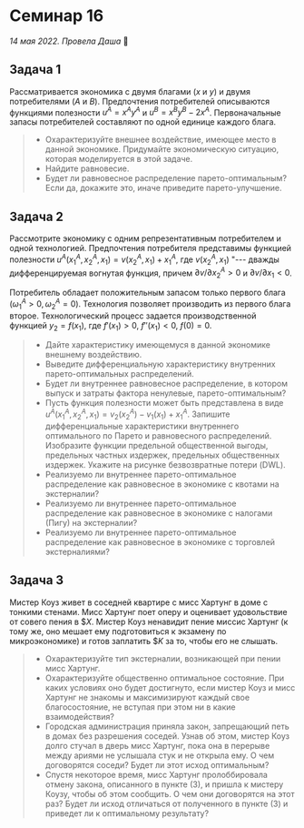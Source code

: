 # Семинар 16

*14 мая 2022. Провела Даша* 🐸

## Задача 1

Рассматривается экономика с двумя благами ($x$ и $y$) и двумя потребителями ($A$ и $B$). Предпочтения потребителей описываются функциями полезности $u^A = x^Ay^A$ и $u^B = x^By^B - 2x^A$. Первоначальные запасы потребителей составляют по одной единице каждого блага.

> - Охарактеризуйте внешнее воздействие, имеющее место в данной экономике. Придумайте экономическую ситуацию, которая моделируется в этой задаче.
> - Найдите равновесие.
> - Будет ли равновесное распределение парето-оптимальным? Если да, докажите это, иначе приведите парето-улучшение.

## Задача 2
	
Рассмотрите экономику с одним репрезентативным потребителем и одной технологией. Предпочтения потребителя представимы функцией полезности $u^A(x^A_1 ,x^A_2 ,x_1) = v(x^A_2 ,x_1) + x^A_1$, где $v(x^A_2 ,x_1)$ "--- дважды дифференцируемая вогнутая функция, причем $\partial v/\partial x^A_2 > 0$ и $\partial v/\partial x_1 < 0$.

Потребитель обладает положительным запасом только первого блага $(\omega^A_1 > 0, \omega^A_2 = 0)$. Технология позволяет производить из первого блага второе. Технологический процесс задается производственной функцией $y_2 = f(x_1)$, где $f'(x_1) > 0$, $f''(x_1) < 0$, $f(0) = 0$.

> - Дайте характеристику имеющемуся в данной экономике внешнему воздействию.
> - Выведите дифференциальную характеристику внутренних парето-оптимальных распределений.
> - Будет ли внутреннее равновесное распределение, в котором выпуск и затраты фактора ненулевые, парето-оптимальным?
> - Пусть функция полезности может быть представлена в виде $u^A(x^A_1, x^A_2,x_1)=v_2(x^A_2)-v_1(x_1)+x^A_1$. Запишите дифференциальные характеристики внутреннего оптимального по Парето и равновесного распределений. Изобразите функции предельной общественной выгоды, предельных частных издержек, предельных общественных издержек. Укажите на рисунке безвозвратные потери (DWL).
> - Реализуемо ли внутреннее парето-оптимальное распределение как равновесное в экономике с квотами на экстерналии?
> - Реализуемо ли внутреннее парето-оптимальное распределение как равновесное в экономике с налогами (Пигу) на экстерналии?
> - Реализуемо ли внутреннее парето-оптимальное распределение как равновесное в экономике с торговлей экстерналиями?

## Задача 3

Мистер Коуз живет в соседней квартире с мисс Хартунг в доме с тонкими стенами. Мисс Хартунг поет оперу и оценивает удовольствие от совего пения в \$$X$. Мистер Коуз ненавидит пение миссис Хартунг (к тому же, оно мешает ему подготовиться к экзамену по микроэкономике) и готов заплатить \$$K$ за то, чтобы его не слышать.

> - Охарактеризуйте тип экстерналии, возникающей при пении мисс Хартунг.
> - Охарактеризуйте общественно оптимальное состояние. При каких условиях оно будет достигнуто, если мистер Коуз и мисс Хартунг не знакомы и максимизируют каждый свое благосостояние, не вступая при этом ни в какие взаимодействия?
> - Городская администрация приняла закон, запрещающий петь в домах без разрешения соседей. Узнав об этом, мистер Коуз долго стучал в дверь мисс Хартунг, пока она в перерыве между ариями не услышала стук и не открыла ему. О чем договорятся соседи? Будет ли этот исход оптимальным?
> - Спустя некоторое время, мисс Хартунг пролоббировала отмену закона, описанного в пункте (3), и пришла к мистеру Коузу, чтобы об этом сообщить. О чем они договорятся на этот раз? Будет ли исход отличаться от полученного в пункте (3) и приведет ли к оптимальному результату?
